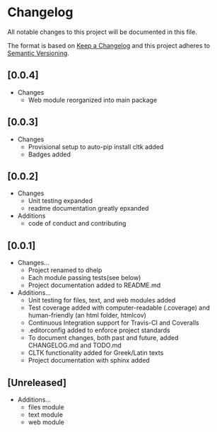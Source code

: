 # Changelog
All notable changes to this project will be documented in this file.

The format is based on [Keep a Changelog](http://keepachangelog.com/en/1.0.0/)
and this project adheres to [Semantic Versioning](http://semver.org/spec/v2.0.0.html).

## [0.0.4]

* Changes
    * Web module reorganized into main package

## [0.0.3]

* Changes
    * Provisional setup to auto-pip install cltk added
    * Badges added

## [0.0.2]

* Changes
    * Unit testing expanded
    * readme documentation greatly epxanded
* Additions
    * code of conduct and contributing

## [0.0.1]

* Changes...
    * Project renamed to dhelp
    * Each module passing tests(see below)
    * Project documentation added to README.md
* Additions...
    * Unit testing for files, text, and web modules added
    * Test coverage added with computer-readable (.coverage) and human-friendly (an html folder, htmlcov)
    * Continuous Integration support for Travis-CI and Coveralls
    * .editorconfig added to enforce project standards
    * To document changes, both past and future, added CHANGELOG.md and TODO.md
    * CLTK functionality added for Greek/Latin texts
    * Project documentation with sphinx added

## [Unreleased]

* Additions...
    * files module
    * text module
    * web module
